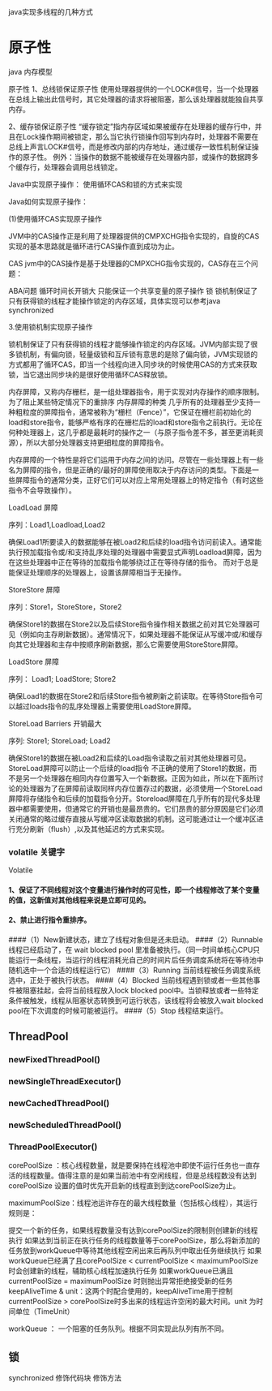 java实现多线程的几种方式

# 原子性

java 内存模型

原子性
1、总线锁保证原子性
使用处理器提供的一个LOCK#信号，当一个处理器在总线上输出此信号时，其它处理器的请求将被阻塞，那么该处理器就能独自共享内存。

2、缓存锁保证原子性
“缓存锁定”指内存区域如果被缓存在处理器的缓存行中，并且在Lock操作期间被锁定，那么当它执行锁操作回写到内存时，处理器不需要在总线上声言LOCK#信号，而是修改内部的内存地址，通过缓存一致性机制保证操作的原子性。
例外：当操作的数据不能被缓存在处理器内部，或操作的数据跨多个缓存行，处理器会调用总线锁定。

Java中实现原子操作：
使用循环CAS和锁的方式来实现

Java如何实现原子操作：

(1)使用循环CAS实现原子操作

JVM中的CAS操作正是利用了处理器提供的CMPXCHG指令实现的，自旋的CAS实现的基本思路就是循环进行CAS操作直到成功为止。

CAS
jvm中的CAS操作是基于处理器的CMPXCHG指令实现的，CAS存在三个问题：

ABA问题
循环时间长开销大
只能保证一个共享变量的原子操作
锁
锁机制保证了只有获得锁的线程才能操作锁定的内存区域，具体实现可以参考java synchronized

3.使用锁机制实现原子操作

锁机制保证了只有获得锁的线程才能够操作锁定的内存区域。JVM内部实现了很多锁机制，有偏向锁，轻量级锁和互斥锁有意思的是除了偏向锁，JVM实现锁的方式都用了循环CAS，即当一个线程向进入同步块的时候使用CAS的方式来获取锁，当它退出同步块的是很好使用循环CAS释放锁。



内存屏障，又称内存栅栏，是一组处理器指令，用于实现对内存操作的顺序限制。
为了阻止某些特定情况下的重排序
内存屏障的种类
几乎所有的处理器至少支持一种粗粒度的屏障指令，通常被称为“栅栏（Fence）”，它保证在栅栏前初始化的load和store指令，能够严格有序的在栅栏后的load和store指令之前执行。无论在何种处理器上，这几乎都是最耗时的操作之一（与原子指令差不多，甚至更消耗资源），所以大部分处理器支持更细粒度的屏障指令。

内存屏障的一个特性是将它们运用于内存之间的访问。尽管在一些处理器上有一些名为屏障的指令，但是正确的/最好的屏障使用取决于内存访问的类型。下面是一些屏障指令的通常分类，正好它们可以对应上常用处理器上的特定指令（有时这些指令不会导致操作）。

LoadLoad 屏障

序列：Load1,Loadload,Load2

确保Load1所要读入的数据能够在被Load2和后续的load指令访问前读入。通常能执行预加载指令或/和支持乱序处理的处理器中需要显式声明Loadload屏障，因为在这些处理器中正在等待的加载指令能够绕过正在等待存储的指令。 而对于总是能保证处理顺序的处理器上，设置该屏障相当于无操作。

StoreStore  屏障

序列：Store1，StoreStore，Store2

确保Store1的数据在Store2以及后续Store指令操作相关数据之前对其它处理器可见（例如向主存刷新数据）。通常情况下，如果处理器不能保证从写缓冲或/和缓存向其它处理器和主存中按顺序刷新数据，那么它需要使用StoreStore屏障。

LoadStore 屏障

序列： Load1; LoadStore; Store2

确保Load1的数据在Store2和后续Store指令被刷新之前读取。在等待Store指令可以越过loads指令的乱序处理器上需要使用LoadStore屏障。

StoreLoad Barriers  开销最大

序列: Store1; StoreLoad; Load2

确保Store1的数据在被Load2和后续的Load指令读取之前对其他处理器可见。StoreLoad屏障可以防止一个后续的load指令 不正确的使用了Store1的数据，而不是另一个处理器在相同内存位置写入一个新数据。正因为如此，所以在下面所讨论的处理器为了在屏障前读取同样内存位置存过的数据，必须使用一个StoreLoad屏障将存储指令和后续的加载指令分开。Storeload屏障在几乎所有的现代多处理器中都需要使用，但通常它的开销也是最昂贵的。它们昂贵的部分原因是它们必须关闭通常的略过缓存直接从写缓冲区读取数据的机制。这可能通过让一个缓冲区进行充分刷新（flush）,以及其他延迟的方式来实现。

### volatile 关键字
Volatile
#### 1、保证了不同线程对这个变量进行操作时的可见性，即一个线程修改了某个变量的值，这新值对其他线程来说是立即可见的。
#### 2、禁止进行指令重排序。

####（1）New新建状态，建立了线程对象但是还未启动。
####（2）Runnable 线程已经启动了，在 wait blocked pool 里准备被执行。（同一时间单核心CPU只能运行一条线程，当运行的线程消耗光自己的时间片后任务调度系统将在等待池中随机选中一个合适的线程运行它）
####（3）Running 当前线程被任务调度系统选中，正处于被执行状态。
####（4）Blocked 当前线程遇到锁或者一些其他事件被阻塞挂起，会将当前线程放入lock blocked pool中。当锁释放或者一些特定条件被触发，线程从阻塞状态转换到可运行状态，该线程将会被放入wait blocked pool在下次调度的时候可能被运行。
####（5）Stop 线程结束运行。

## ThreadPool
### newFixedThreadPool()
### newSingleThreadExecutor()
### newCachedThreadPool()
### newScheduledThreadPool()
### ThreadPoolExecutor()


corePoolSize ：核心线程数量，就是要保持在线程池中即使不运行任务也一直存活的线程数量。值得注意的是如果当前池中有空闲线程，但是总线程数没有达到corePoolSize 设置的值时优先开启新的线程直到到达corePoolSize为止。

maximumPoolSize：线程池运许存在的最大线程数量（包括核心线程），其运行规则是：

提交一个新的任务，如果线程数量没有达到corePoolSize的限制则创建新的线程执行
如果达到当前正在执行任务的线程数量等于corePoolSize，那么将新添加的任务放到workQueue中等待其他线程空闲出来后再队列中取出任务继续执行
如果workQueue已经满了且corePoolSize < currentPoolSize < maximumPoolSize
时会创建新的线程，辅助核心线程加速执行任务
如果workQueue已满且currentPoolSize = maximumPoolSize 时则抛出异常拒绝接受新的任务
keepAliveTime & unit：这两个时配合使用的，keepAliveTime用于控制currentPoolSize > corePoolSize时多出来的线程运许空闲的最大时间。unit 为时间单位（TimeUnit）

workQueue ： 一个阻塞的任务队列。根据不同实现此队列有所不同。
## 锁
synchronized
修饰代码块
修饰方法